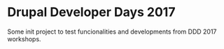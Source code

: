 # Drupal Developer Days 2017

Some init project to test funcionalities and developments from DDD 2017 workshops.